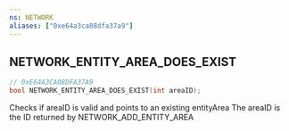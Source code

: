 ```yaml
---
ns: NETWORK
aliases: ["0xe64a3ca08dfa37a9"]
---
```

## NETWORK_ENTITY_AREA_DOES_EXIST

```c
// 0xE64A3CA08DFA37A9
bool NETWORK_ENTITY_AREA_DOES_EXIST(int areaID);
```

Checks if areaID is valid and points to an existing entityArea The areaID is the ID returned by NETWORK_ADD_ENTITY_AREA

